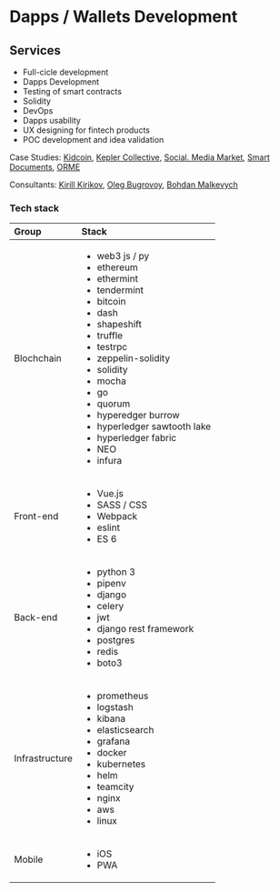 # Dapps / Wallets Development

## Services

* Full-cicle development
* Dapps Development
* Testing of smart contracts
* Solidity
* DevOps
* Dapps usability
* UX designing for fintech products
* POC development and idea validation

Case Studies: [Kidcoin](../case-studies/kidcoin.md), [Kepler Collective](../case-studies/kepler-collective.md), [Social. Media Market](../case-studies/social.-media-market.md), [Smart Documents](../case-studies/smart-documents.md), [ORME](../case-studies/orme.md)

Consultants: [Kirill Kirikov](../org/credentials-wip/kirill-kirikov.md), [Oleg Bugrovoy](../org/credentials-wip/oleg-bugrovoy.md), [Bohdan Malkevych](../org/credentials-wip/bohdan-malkevych.md)

### Tech stack



<table>
  <thead>
    <tr>
      <th style="text-align:left">Group</th>
      <th style="text-align:left">Stack</th>
    </tr>
  </thead>
  <tbody>
    <tr>
      <td style="text-align:left">Blochchain</td>
      <td style="text-align:left">
        <p></p>
        <ul>
          <li>web3 js / py</li>
          <li>ethereum</li>
          <li>ethermint</li>
          <li>tendermint</li>
          <li>bitcoin</li>
          <li>dash</li>
          <li>shapeshift</li>
          <li>truffle</li>
          <li>testrpc</li>
          <li>zeppelin-solidity</li>
          <li>solidity</li>
          <li>mocha</li>
          <li>go</li>
          <li>quorum</li>
          <li>hyperedger burrow</li>
          <li>hyperledger sawtooth lake</li>
          <li>hyperledger fabric</li>
          <li>NEO</li>
          <li>infura</li>
        </ul>
      </td>
    </tr>
    <tr>
      <td style="text-align:left">Front-end</td>
      <td style="text-align:left">
        <p></p>
        <ul>
          <li>Vue.js</li>
          <li>SASS / CSS</li>
          <li>Webpack</li>
          <li>eslint</li>
          <li>ES 6</li>
        </ul>
      </td>
    </tr>
    <tr>
      <td style="text-align:left">Back-end</td>
      <td style="text-align:left">
        <p></p>
        <ul>
          <li>python 3</li>
          <li>pipenv</li>
          <li>django</li>
          <li>celery</li>
          <li>jwt</li>
          <li>django rest framework</li>
          <li>postgres</li>
          <li>redis</li>
          <li>boto3</li>
        </ul>
      </td>
    </tr>
    <tr>
      <td style="text-align:left">Infrastructure</td>
      <td style="text-align:left">
        <p></p>
        <ul>
          <li>prometheus</li>
          <li>logstash</li>
          <li>kibana</li>
          <li>elasticsearch</li>
          <li>grafana</li>
          <li>docker</li>
          <li>kubernetes</li>
          <li>helm</li>
          <li>teamcity</li>
          <li>nginx</li>
          <li>aws</li>
          <li>linux</li>
        </ul>
      </td>
    </tr>
    <tr>
      <td style="text-align:left">Mobile</td>
      <td style="text-align:left">
        <ul>
          <li>iOS</li>
          <li>PWA
            <br />
          </li>
        </ul>
      </td>
    </tr>
  </tbody>
</table>